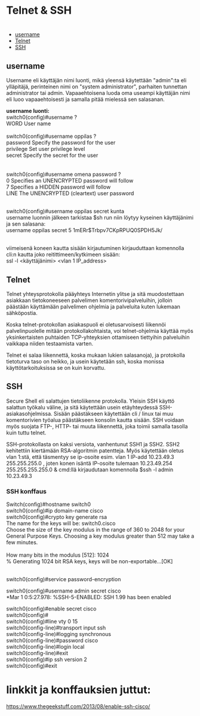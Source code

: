 # Telnet & SSH

# [](#)
  * [username](#username)
  * [Telnet](#Telnet)
  * [SSH](#SSH)
  
## username

Username eli käyttäjän nimi luonti, mikä yleensä käytettään "admin":ta eli ylläpitäjä, perinteinen nimi on "system administrator", parhaiten tunnettan administrator tai admin. Vapaaehtoisena luoda oma useampi käyttäjän nimi eli luoo vapaaehtoisesti ja samalla pitää mielessä sen salasanan.

<b>username luonti: </b> <br>
switch0(config)#username ? <br>
  WORD  User name <br><br> 
switch0(config)#username oppilas ? <br>
  password   Specify the password for the user <br>
  privilege  Set user privilege level <br>
  secret     Specify the secret for the user <br>
  <cr> <br><br>
switch0(config)#username omena password ? <br>
  0     Specifies an UNENCRYPTED password will follow <br>
  7     Specifies a HIDDEN password will follow <br>
  LINE  The UNENCRYPTED (cleartext) user password <br><br>
  
switch0(config)#username oppilas secret kunta <br>
username luonnin jälkeen tarkistaa $sh run niin löytyy kyseinen käyttäjänimi ja sen salasana: <br>
username oppilas secret 5 $1$mERr$Trbpv7CKpRPUQ0SPDH5Jk/ <br><br>

viimeisenä koneen kautta sisään kirjautuminen kirjauduttaan komennolla cli:n kautta joko reitittimeen/kytkimeen sisään: <br>
ssl -l <käyttäjänimi> <vlan 1 IP_address>

## Telnet
Telnet yhteysprotokolla pääyhteys Internetin ylitse ja sitä muodostettaan asiakkaan tietokoneeseen palvelimen komentorivipalveluihin, jolloin päästään käyttämään palvelimen ohjelmia ja palveluita kuten lukemaan sähköpostia. 

Koska telnet-protokollan asiakaspuoli ei oletusarvoisesti liikennöi palvelinpuolelle mitään protokollakohtaista, voi telnet-ohjelmia käyttää myös yksinkertaisten puhtaiden TCP-yhteyksien ottamiseen tiettyihin palveluihin vaikkapa niiden testaamista varten.

Telnet ei salaa liikennettä, koska mukaan lukien salasanoja), ja protokolla tietoturva taso on heikko, ja usein käytetään ssh, koska monissa käyttötarkoituksissa se on kuin korvattu.

## SSH 
Secure Shell eli salattujen tietoliikenne protokolla. Yleisin SSH käyttö salattun työkalu väline, ja sitä käytettään usein etäyhteydessä SSH-asiakasohjelmissa. Sisään päästäkseen käytettään cli / linux tai muu komentorivien työalua päästäkseen konsolin kautta sisään. SSH voidaan myös suojata FTP-, HTTP- tai muuta liikennettä, joka toimii samalla tasolla kuin tuttu telnet. 

SSH-protokollasta on kaksi versiota, vanhentunut SSH1 ja SSH2. SSH2 kehitettiin kiertämään RSA-algoritmin patentteja. Myös käytettään oletus vlan 1:stä, että täsmentyy se ip-osoite esim. vlan 1 IP-add 10.23.49.3 255.255.255.0 , joten konen isäntä IP-osoite tulemaan 10.23.49.254 255.255.255.255.0 & cmd:llä kirjaudutaan komennolla $ssh -l admin 10.23.49.3

### SSH konffaus

Switch(config)#hostname switch0 <br>
switch0(config)#ip domain-name cisco <br>
switch0(config)#crypto key generate rsa <br>
The name for the keys will be: switch0.cisco <br>
Choose the size of the key modulus in the range of 360 to 2048 for your <br>
</t>  General Purpose Keys. Choosing a key modulus greater than 512 may take a few minutes. <br>
<br>
How many bits in the modulus [512]: 1024 <br>
% Generating 1024 bit RSA keys, keys will be non-exportable...[OK] <br><br>

switch0(config)#service password-encryption <br>

switch0(config)#username admin secret cisco <br>
*Mar 1 0:5:27.978: %SSH-5-ENABLED: SSH 1.99 has been enabled <br>

switch0(config)#enable secret cisco <br>
switch0(config)# <br>
switch0(config)#line vty 0 15 <br>
switch0(config-line)#transport input ssh <br>
switch0(config-line)#logging synchronous <br>
switch0(config-line)#password cisco <br>
switch0(config-line)#login local <br>
switch0(config-line)#exit <br>
switch0(config)#ip ssh version 2 <br>
switch0(config)#exit <br>


# linkkit ja konffauksien juttut: <br>
https://www.thegeekstuff.com/2013/08/enable-ssh-cisco/




